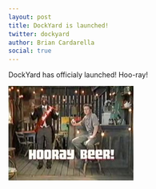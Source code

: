 ```yaml
---
layout: post
title: DockYard is launched!
twitter: dockyard
author: Brian Cardarella
social: true
---
```


DockYard has officialy launched! Hoo-ray!

![Hoo-ray!](/images/hooraybeer.jpg)
